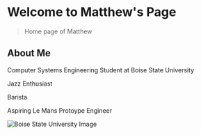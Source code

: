 # Welcome to Matthew's Page
> Home page of Matthew


## About Me
Computer Systems Engineering Student at Boise State University

Jazz Enthusiast

Barista

Aspiring Le Mans Protoype Engineer

![Boise State University Image](https://www.insightintodiversity.com/wp-content/uploads/2021/05/boise-state.png)

